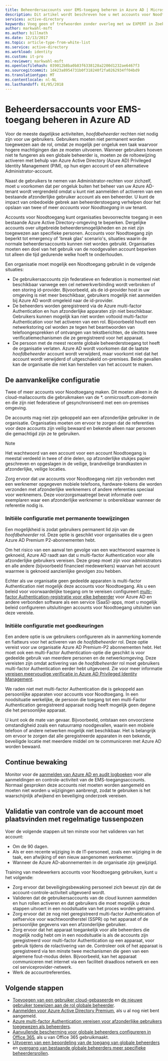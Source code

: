 ```yaml
---
title: Beheerdersaccounts voor EMS-toegang beheren in Azure AD | Microsoft Docs
description: Dit artikel wordt beschreven hoe u met accounts voor Noodtoegang waarmee organisaties bevoorrechte toegang in een bestaande Azure Active Directory-omgeving te beperken.
services: active-directory
keywords: Voeg geen of trefwoorden zonder overleg met uw EXPERT in Zoekmachineoptimalisatie bewerken.
author: markwahl-msft
ms.author: billmath
ms.date: 12/13/2017
ms.topic: article-type-from-white-list
ms.service: active-directory
ms.workload: identity
ms.custom: it-pro
ms.reviewer: markwahl-msft
ms.openlocfilehash: 039012b8ba0b83f6338128a2200d1232ae6467f3
ms.sourcegitcommit: 1d423a8954731b0f318240f2fa0262934ff04bd9
ms.translationtype: MT
ms.contentlocale: nl-NL
ms.lasthandoff: 01/05/2018
---
```

# <a name="manage-emergency-access-administrative-accounts-in-azure-ad"></a>Beheerdersaccounts voor EMS-toegang beheren in Azure AD 

Voor de meeste dagelijkse activiteiten, *hoofdbeheerder* rechten niet nodig zijn voor uw gebruikers. Gebruikers moeten niet permanent worden toegewezen aan de rol, omdat ze mogelijk per ongeluk een taak waarvoor hogere machtigingen dan ze moeten uitvoeren. Wanneer gebruikers hoeven niet te fungeren als een globale beheerder is, moeten ze de roltoewijzing activeren met behulp van Azure Active Directory (Azure AD) Privileged Identity Management (PIM), op hun eigen account of een alternatieve Administrator-account.

Naast de gebruikers te nemen van Administrator-rechten voor zichzelf, moet u voorkomen dat per ongeluk buiten het beheer van uw Azure AD-tenant wordt vergrendeld omdat u kunt niet aanmelden of activeren van een bestaande afzonderlijke gebruiker account als een beheerder. U kunt de impact van onbedoelde gebrek aan beheerderstoegang verhelpen door het opslaan van twee of meer *accounts voor Noodtoegang* in uw tenant.

Accounts voor Noodtoegang kunt organisaties bevoorrechte toegang in een bestaande Azure Active Directory-omgeving te beperken. Dergelijke accounts over uitgebreide beheerdersmogelijkheden en ze niet zijn toegewezen aan specifieke personen. Accounts voor Noodtoegang zijn beperkt tot emergency of 'break glas' scenario's, situaties waarin de normale beheerdersaccounts kunnen niet worden gebruikt. Organisaties moeten een doel van het gebruik van de noodgevallen account beperken tot alleen die tijd gedurende welke hoeft te onderhouden.

Een organisatie moet mogelijk een Noodtoegang gebruikt in de volgende situaties:

 - De gebruikersaccounts zijn federatieve en federation is momenteel niet beschikbaar vanwege een cel netwerkverbinding wordt verbroken of een storing id-provider. Bijvoorbeeld, als de id-provider host in uw omgeving is niet meer beschikbaar, gebruikers mogelijk niet aanmelden bij Azure AD wordt omgeleid naar de id-provider. 
 - De beheerders worden geregistreerd via de Azure multi-factor Authentication en hun afzonderlijke apparaten zijn niet beschikbaar. Gebruikers kunnen mogelijk kan niet worden voltooid multi-factor Authentication voor het activeren van een rol. Bijvoorbeeld houdt een netwerkstoring cel worden ze tegen het beantwoorden van telefoongesprekken of ontvangen van tekstberichten, de slechts twee verificatiemechanismen die ze geregistreerd voor het apparaat. 
 - De persoon met de meest recente globale beheerderstoegang tot heeft de organisatie verlaten. Azure AD wordt voorkomen dat de laatste *hoofdbeheerder* account wordt verwijderd, maar voorkomt niet dat het account wordt verwijderd of uitgeschakeld on-premises. Beide gevallen kan de organisatie die niet kan herstellen van het account te maken.

## <a name="initial-configuration"></a>De aanvankelijke configuratie

Twee of meer accounts voor Noodtoegang maken. Dit moeten alleen in de cloud-mailaccounts die gebruikmaken van de \*. onmicrosoft.com-domein en die zijn niet federatieve of gesynchroniseerd met een on-premises omgeving. 

De accounts mag niet zijn gekoppeld aan een afzonderlijke gebruiker in de organisatie. Organisaties moeten om ervoor te zorgen dat de referenties voor deze accounts zijn veilig bewaard en bekende alleen naar personen die gemachtigd zijn ze te gebruiken. 

> [!NOTE]
> Het wachtwoord van een account voor een account Noodtoegang is meestal verdeeld in twee of drie delen, op afzonderlijke stukjes papier geschreven en opgeslagen in de veilige, brandveilige brandkasten in afzonderlijke, veilige locaties. 
>
> Zorg ervoor dat uw accounts voor Noodtoegang niet zijn verbonden met een werknemer opgegeven mobiele telefoons, hardware-tokens die worden verzonden met afzonderlijke werknemers of andere referenties speciaal voor werknemers. Deze voorzorgsmaatregel bevat informatie over exemplaren waar een afzonderlijke werknemer is onbereikbaar wanneer de referentie nodig is. 

### <a name="initial-configuration-with-permanent-assignments"></a>Initiële configuratie met permanente toewijzingen

Een mogelijkheid is zodat gebruikers permanent lid zijn van de *hoofdbeheerder* rol. Deze optie is geschikt voor organisaties die u geen Azure AD Premium P2-abonnementen hebt.

Om het risico van een aanval ten gevolge van een wachtwoord waarmee is geknoeid, Azure AD raadt aan dat u multi-factor Authentication voor alle afzonderlijke gebruikers vereisen. Deze groep moet zijn voor administrators en alle andere (bijvoorbeeld financieel medewerkers) waarvan het account waarmee is geknoeid aanzienlijke gevolgen zou hebben. 

Echter als uw organisatie geen gedeelde apparaten is multi-factor Authentication niet mogelijk deze accounts voor Noodtoegang. Als u een beleid voor voorwaardelijke toegang om te vereisen configureert [multi-factor Authentication-registratie voor elke beheerder](https://docs.microsoft.com/en-us/azure/multi-factor-authentication/multi-factor-authentication-get-started-user-states) voor Azure AD en andere verbonden software als een service (SaaS)-apps, moet u mogelijk beleid configureren uitsluitingen accounts voor Noodtoegang uitsluiten van deze vereiste.

### <a name="initial-configuration-with-approvals"></a>Initiële configuratie met goedkeuringen

Een andere optie is uw gebruikers configureren als in aanmerking komende en fiatteurs voor het activeren van de *hoofdbeheerder* rol. Deze optie vereist voor uw organisatie Azure AD Premium-P2 abonnementen hebt. Het moet ook een multi-Factor Authentication-optie die geschikt is voor gedeelde gebruik van meerdere personen en de netwerkomgeving. Deze vereisten zijn omdat activering van de *hoofdbeheerder* rol moet gebruikers multi-factor Authentication eerder hebt uitgevoerd. Zie voor meer informatie [vereisen meervoudige verificatie in Azure AD Privileged Identity Management](https://docs.microsoft.com/en-us/azure/active-directory/active-directory-privileged-identity-management-how-to-require-mfa).

We raden niet met multi-factor Authentication die is gekoppeld aan persoonlijke apparaten voor accounts voor Noodtoegang. In een noodsituatie werkelijke, de persoon die toegang tot een multi-Factor Authentication geregistreerd apparaat nodig heeft mogelijk geen degene die het persoonlijke apparaat. 

U kunt ook de mate van gevaar. Bijvoorbeeld, ontstaan een onvoorziene omstandigheid zoals een natuurramp noodgevallen, waarin een mobiele telefoon of andere netwerken mogelijk niet beschikbaar. Het is belangrijk om ervoor te zorgen dat alle geregistreerde apparaten in een bekende, beveiligde locatie met meerdere middel om te communiceren met Azure AD worden bewaard.

## <a name="ongoing-monitoring"></a>Continue bewaking

Monitor voor de [aanmelden van Azure AD en audit logboeken](https://docs.microsoft.com/en-us/azure/active-directory/active-directory-reporting-activity-sign-ins) voor alle aanmeldingen en controle-activiteit van de EMS-toegangsaccounts. Normaal gesproken deze accounts niet moeten worden aangemeld en moeten niet worden u wijzigingen aanbrengt, zodat te gebruiken is het waarschijnlijk afwijkend en beveiliging onderzoek vereisen.

## <a name="account-check-validation-must-occur-at-regular-intervals"></a>Validatie van controle van de account moet plaatsvinden met regelmatige tussenpozen

Voer de volgende stappen uit ten minste voor het valideren van het account:
- Om de 90 dagen.
- Als er een recente wijziging in de IT-personeel, zoals een wijziging in de taak, een afwijking of een nieuw aangenomen werknemer.
- Wanneer de Azure AD-abonnementen in de organisatie zijn gewijzigd.

Training van medewerkers accounts voor Noodtoegang gebruiken, kunt u het volgende:

* Zorg ervoor dat beveiligingsbewaking personeel zich bewust zijn dat de account-controle-activiteit uitgevoerd wordt.
* Valideren dat de gebruikersaccounts van de cloud kunnen aanmelden en hun rollen activeren en dat gebruikers die moet mogelijk u deze stappen uitvoert in een noodsituatie van het proces worden getraind.
* Zorg ervoor dat ze nog niet geregistreerd multi-factor Authentication of selfservice voor wachtwoordherstel (SSPR) op het apparaat of de persoonlijke gegevens van een afzonderlijke gebruiker. 
* Zorg ervoor dat het apparaat toegankelijk voor alle beheerders die mogelijk nodig hebt om in een noodsituatie is als de accounts zijn geregistreerd voor multi-factor Authentication op een apparaat, voor gebruik tijdens de rolactivering van de. Controleer ook of het apparaat is geregistreerd via ten minste twee mechanismen die geen van een algemene fout-modus delen. Bijvoorbeeld, kan het apparaat communiceren met internet via een faciliteit draadloos netwerk en een cel serviceprovider-netwerk.
* Werk de accountreferenties.

## <a name="next-steps"></a>Volgende stappen
- [Toevoegen van een gebruiker cloud-gebaseerde](add-users-azure-active-directory.md) en [de nieuwe gebruiker toewijzen aan de rol globale beheerder](active-directory-users-assign-role-azure-portal.md).
- [Aanmelden voor Azure Active Directory Premium](active-directory-get-started-premium.md), als u al nog niet bent aangemeld.
- [Azure multi-factor Authentication vereisen voor afzonderlijke gebruikers toegewezen als beheerders](https://docs.microsoft.com/azure/multi-factor-authentication/multi-factor-authentication-get-started-user-states).
- [Aanvullende bescherming voor globale beheerders configureren in Office 365](https://support.office.com/article/Protect-your-Office-365-global-administrator-accounts-6b4ded77-ac8d-42ed-8606-c014fd947560), als u van Office 365 gebruikmaakt.
- [Uitvoeren van een beoordeling van de toegang van globale beheerders](active-directory-privileged-identity-management-how-to-start-security-review.md) en [overgang van bestaande globale beheerders meer specifieke beheerdersrollen](active-directory-assign-admin-roles-azure-portal.md).


